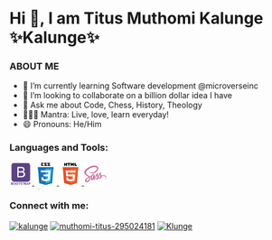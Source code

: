 

<h1 class="center">Hi 👋, I am Titus Muthomi Kalunge  ✨Kalunge✨</h1>

### ABOUT ME

- 🔭 I’m currently learning Software development @microverseinc
- 👯 I’m looking to collaborate on a billion dollar idea I have
- 💬 Ask me about Code, Chess, History, Theology
- 💆🏿‍♀️ Mantra: Live, love, learn everyday! 
- 😄 Pronouns: He/Him


<h3 align="left">Languages and Tools:</h3>
<p align="left"> <a href="https://getbootstrap.com" target="_blank"> <img src="https://raw.githubusercontent.com/devicons/devicon/master/icons/bootstrap/bootstrap-plain-wordmark.svg" alt="bootstrap" width="40" height="40"/> </a> <a href="https://www.w3schools.com/css/" target="_blank"> <img src="https://raw.githubusercontent.com/devicons/devicon/master/icons/css3/css3-original-wordmark.svg" alt="css3" width="40" height="40"/> </a> <a href="https://www.w3.org/html/" target="_blank"> <img src="https://raw.githubusercontent.com/devicons/devicon/master/icons/html5/html5-original-wordmark.svg" alt="html5" width="40" height="40"/> </a> <a href="https://sass-lang.com" target="_blank"> <img src="https://raw.githubusercontent.com/devicons/devicon/master/icons/sass/sass-original.svg" alt="sass" width="40" height="40"/> </a> </p>

<h3 align="left">Connect with me:</h3>
<p align="left">
<a href="https://twitter.com/titus_muthomi" target="blank"><img align="center" src="https://cdn.jsdelivr.net/npm/simple-icons@3.0.1/icons/twitter.svg" alt="kalunge" height="30" width="40" /></a>
<a href=https://www.linkedin.com/in/muthomi-titus-295024181/" target="blank"><img align="center" src="https://cdn.jsdelivr.net/npm/simple-icons@3.0.1/icons/linkedin.svg" alt="muthomi-titus-295024181" height="30" width="40" /></a>
<a href="https://instagram.com/Titus_muthomi" target="blank"><img align="center" src="https://cdn.jsdelivr.net/npm/simple-icons@3.0.1/icons/instagram.svg" alt="Klunge" height="30" width="40" /></a>
</p>


